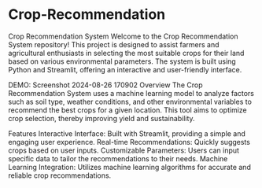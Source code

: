 # Crop-Recommendation  
Crop Recommendation System
Welcome to the Crop Recommendation System repository! This project is designed to assist farmers and agricultural enthusiasts in selecting the most suitable crops for their land based on various environmental parameters. The system is built using Python and Streamlit, offering an interactive and user-friendly interface.

DEMO:
Screenshot 2024-08-26 170902
Overview
The Crop Recommendation System uses a machine learning model to analyze factors such as soil type, weather conditions, and other environmental variables to recommend the best crops for a given location. This tool aims to optimize crop selection, thereby improving yield and sustainability.

Features
Interactive Interface: Built with Streamlit, providing a simple and engaging user experience.
Real-time Recommendations: Quickly suggests crops based on user inputs.
Customizable Parameters: Users can input specific data to tailor the recommendations to their needs.
Machine Learning Integration: Utilizes machine learning algorithms for accurate and reliable crop recommendations.
